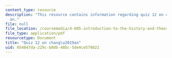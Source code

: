 ```yaml
---
content_type: resource
description: "This resource contains information regarding quiz 12 on chang\u2019\
  an."
file: null
file_location: /coursemedia/4-605-introduction-to-the-history-and-theory-of-architecture-spring-2012/054847da229cb0db48bc5de4ce579d21_MIT4_605S12_quiz12.pdf
file_type: application/pdf
resourcetype: Document
title: "Quiz 12 on chang\u2019an"
uid: 054847da-229c-b0db-48bc-5de4ce579d21
---
```

